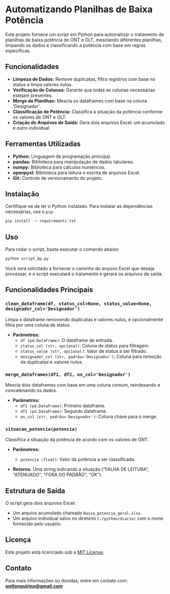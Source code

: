 # Automatizando Planilhas de Baixa Potência

Este projeto fornece um script em Python para automatizar o tratamento de planilhas de baixa potência de ONT e OLT, mesclando diferentes planilhas, limpando os dados e classificando a potência com base em regras específicas.

## Funcionalidades

- **Limpeza de Dados:** Remove duplicatas, filtra registros com base no status e limpa valores nulos.
- **Verificação de Colunas:** Garante que todas as colunas necessárias estejam presentes.
- **Merge de Planilhas:** Mescla os dataframes com base na coluna 'Designador'.
- **Classificação de Potência:** Classifica a situação da potência conforme os valores de ONT e OLT.
- **Criação de Arquivos de Saída:** Gera dois arquivos Excel: um acumulado e outro individual.

## Ferramentas Utilizadas

- **Python:** Linguagem de programação principal.
- **pandas:** Biblioteca para manipulação de dados tabulares.
- **numpy:** Biblioteca para cálculos numéricos.
- **openpyxl:** Biblioteca para leitura e escrita de arquivos Excel.
- **Git:** Controle de versionamento do projeto.

## Instalação

Certifique-se de ter o Python instalado. Para instalar as dependências necessárias, use o `pip`:

```bash
pip install -r requirements.txt
```

## Uso

Para rodar o script, basta executar o comando abaixo:

```bash
python script_bp.py
```

Você será solicitado a fornecer o caminho do arquivo Excel que deseja processar, e o script executará o tratamento e gerará os arquivos de saída.

## Funcionalidades Principais

### `clean_dataframe(df, status_col=None, status_value=None, designador_col='Designador')`
Limpa o dataframe removendo duplicatas e valores nulos, e opcionalmente filtra por uma coluna de status.

- **Parâmetros:**
  - `df (pd.DataFrame)`: O dataframe de entrada.
  - `status_col (str, opcional)`: Coluna de status para filtragem.
  - `status_value (str, opcional)`: Valor de status a ser filtrado.
  - `designador_col (str, padrão='Designador')`: Coluna para remoção de duplicatas e valores nulos.

### `merge_dataframes(df1, df2, on_col='Designador')`
Mescla dois dataframes com base em uma coluna comum, reindexando e concatenando os dados.

- **Parâmetros:**
  - `df1 (pd.DataFrame)`: Primeiro dataframe.
  - `df2 (pd.DataFrame)`: Segundo dataframe.
  - `on_col (str, padrão='Designador')`: Coluna chave para o merge.

### `situacao_potencia(potencia)`
Classifica a situação da potência de acordo com os valores de ONT.

- **Parâmetros:**
  - `potencia (float)`: Valor da potência a ser classificada.
  
- **Retorna:** Uma string indicando a situação ("FALHA DE LEITURA", "ATENUADO", "FORA DO PADRÃO", "OK").

## Estrutura de Saída

O script gera dois arquivos Excel:

- Um arquivo acumulado chamado `Baixa_potencia_geral.xlsx`.
- Um arquivo individual salvo no diretório `C:/python/diario/` com o nome fornecido pelo usuário.

## Licença

Este projeto está licenciado sob a [MIT License](LICENSE).

## Contato

Para mais informações ou dúvidas, entre em contato com: **weltonquirino@gmail.com**

